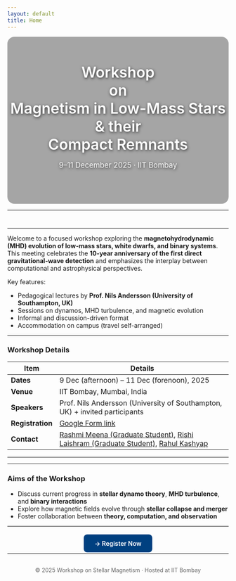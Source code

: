 ```yaml
---
layout: default
title: Home
---
```


<!-- ===== Hero Section with background image ===== -->
<div style="
  position: relative;
  background: url('{{ '/assets/images/image.png' | relative_url }}') center/cover no-repeat;
  border-radius: 16px;
  overflow: hidden;
  height: 380px;
  display: flex;
  align-items: center;
  justify-content: center;
  text-align: center;
">
  <!-- Semi-transparent overlay for contrast -->
  <div style="
    position: absolute;
    inset: 0;
    background: rgba(0, 0, 0, 0.35);
  "></div>

  <!-- Text content -->
  <div style="
    position: relative;
    z-index: 1;
    color: #fff;
    text-shadow: 1px 2px 6px rgba(0,0,0,0.7);
    font-family: 'Inter', 'Segoe UI', sans-serif;
  ">
    <h1 style="font-size:2.4em; font-weight:600; margin:0 0 0.3em 0;">
      Workshop<br>on<br>Magnetism in Low-Mass Stars <br> & their <br> Compact Remnants
    </h1>
    <p style="font-size:1.2em; font-weight:400; opacity:0.95;">
      9–11 December 2025 · IIT Bombay
    </p>
  </div>
</div>

---

 
<div align="center" style="margin-top:40px;">

<!--
  <h1 style="color:#003366; font-weight:700; margin-bottom:0;">
    Workshop on Magnetism in Low-Mass Stars & their Compact Remnants
  </h1>
  <p style="font-size:1.1em; color:#333; margin-top:0.5em;">
    9–11 December 2025 · Indian Institute of Technology Bombay
  </p>
 <!--
  <p>
    <img src="{{ '/assets/images/iitb_logo.png' | relative_url }}" alt="IIT Bombay Logo" width="120" style="margin-top:10px;">
  </p>
   -->
</div>

---






Welcome to a focused workshop exploring the **magnetohydrodynamic (MHD) evolution of low-mass stars, white dwarfs, and binary systems**.  
This meeting celebrates the **10-year anniversary of the first direct gravitational-wave detection** and emphasizes the interplay between computational and astrophysical perspectives.

Key features:
- Pedagogical lectures by **Prof. Nils Andersson (University of Southampton, UK)**
- Sessions on dynamos, MHD turbulence, and magnetic evolution
- Informal and discussion-driven format
- Accommodation on campus (travel self-arranged)

---

### Workshop Details

| Item | Details |
|------|----------|
| **Dates** | 9 Dec (afternoon) – 11 Dec (forenoon), 2025 |
| **Venue** | IIT Bombay, Mumbai, India |
| **Speakers** | Prof. Nils Andersson (University of Southampton, UK) + invited participants |
| **Registration** | [Google Form link](registration.md) |
| **Contact** | [Rashmi Meena (Graduate Student)](mailto:23n0315@iitb.ac.in), [Rishi Laishram (Graduate Student)](mailto:rishilaishram9@gmail.com), [Rahul Kashyap](mailto:rahulkashyap@iitb.ac.in) |

---

<!--

<div style="display:grid; grid-template-columns:repeat(auto-fit,minmax(200px,1fr)); gap:15px; text-align:center; margin-top:15px;">
  <a href="schedule.html" class="nav-card">📅 Schedule</a>
  <a href="topics.html" class="nav-card">📚 Scientific Topics</a>
  <a href="speakers.html" class="nav-card">🎤 Speakers</a>
  <a href="registration.html" class="nav-card">📝 Registration</a>
  <a href="logistics.html" class="nav-card">📍 Logistics & Contact</a>
</div>
 -->
---

###  Aims of the Workshop

- Discuss current progress in **stellar dynamo theory**, **MHD turbulence**, and **binary interactions**  
- Explore how magnetic fields evolve through **stellar collapse and merger**  
- Foster collaboration between **theory, computation, and observation**

---

<div align="center" style="margin-top:30px;">
  <a href="registration.html" style="background:#004080; color:white; padding:12px 24px; border-radius:8px; text-decoration:none; font-weight:600;">
    → Register Now
  </a>
</div>

---
<div align="center" style="margin-top:30px; font-size:0.9em; color:#666;">
  © 2025 Workshop on Stellar Magnetism · Hosted at IIT Bombay
</div>

